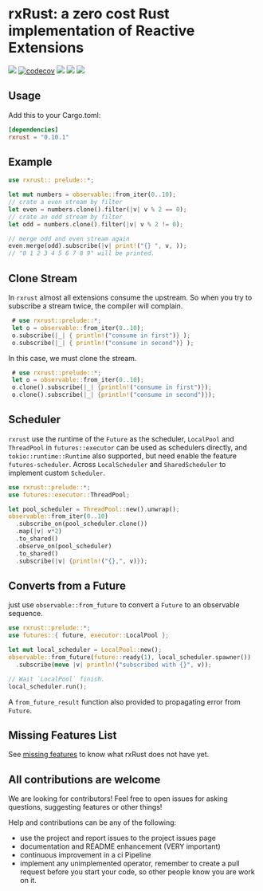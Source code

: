 # rxRust: a zero cost Rust implementation of Reactive Extensions
[![](https://docs.rs/rxrust/badge.svg)](https://docs.rs/rxrust/)
[![codecov](https://codecov.io/gh/rxRust/rxRust/branch/master/graph/badge.svg)](https://codecov.io/gh/rxRust/rxRust)
![](https://github.com/rxRust/rxRust/workflows/test/badge.svg)
[![](https://img.shields.io/crates/v/rxrust.svg)](https://crates.io/crates/rxrust)
[![](https://img.shields.io/crates/d/rxrust.svg)](https://crates.io/crates/rxrust)

## Usage
Add this to your Cargo.toml:

```toml
[dependencies]
rxrust = "0.10.1"
```

## Example 

```rust
use rxrust:: prelude::*;

let mut numbers = observable::from_iter(0..10);
// crate a even stream by filter
let even = numbers.clone().filter(|v| v % 2 == 0);
// crate an odd stream by filter
let odd = numbers.clone().filter(|v| v % 2 != 0);

// merge odd and even stream again
even.merge(odd).subscribe(|v| print!("{} ", v, ));
// "0 1 2 3 4 5 6 7 8 9" will be printed.

```

## Clone Stream

In `rxrust` almost all extensions consume the upstream. So when you try to subscribe a stream twice, the compiler will complain. 

```rust ignore
 # use rxrust::prelude::*;
 let o = observable::from_iter(0..10);
 o.subscribe(|_| { println!("consume in first")} );
 o.subscribe(|_| { println!("consume in second")} );
```

In this case, we must clone the stream.

```rust
 # use rxrust::prelude::*;
 let o = observable::from_iter(0..10);
 o.clone().subscribe(|_| {println!("consume in first")});
 o.clone().subscribe(|_| {println!("consume in second")});
```

## Scheduler

`rxrust` use the runtime of the `Future` as the scheduler, `LocalPool` and `ThreadPool` in `futures::executor` can be used as schedulers directly, and `tokio::runtime::Runtime` also supported, but need enable the feature `futures-scheduler`. Across `LocalScheduler` and `SharedScheduler` to implement custom `Scheduler`.

```rust 
use rxrust::prelude::*;
use futures::executor::ThreadPool;

let pool_scheduler = ThreadPool::new().unwrap();
observable::from_iter(0..10)
  .subscribe_on(pool_scheduler.clone())
  .map(|v| v*2)
  .to_shared()
  .observe_on(pool_scheduler)
  .to_shared()
  .subscribe(|v| {println!("{},", v)});
```

## Converts from a Future

just use `observable::from_future` to convert a `Future` to an observable sequence.

```rust
use rxrust::prelude::*;
use futures::{ future, executor::LocalPool };

let mut local_scheduler = LocalPool::new();
observable::from_future(future::ready(1), local_scheduler.spawner())
  .subscribe(move |v| println!("subscribed with {}", v));

// Wait `LocalPool` finish.
local_scheduler.run();
```

A `from_future_result` function also provided to propagating error from `Future`.

## Missing Features List
See [missing features](missing_features.md) to know what rxRust does not have yet.

## All contributions are welcome

We are looking for contributors! Feel free to open issues for asking questions, suggesting features or other things!

Help and contributions can be any of the following:

- use the project and report issues to the project issues page
- documentation and README enhancement (VERY important)
- continuous improvement in a ci Pipeline
- implement any unimplemented operator, remember to create a pull request before you start your code, so other people know you are work on it.
